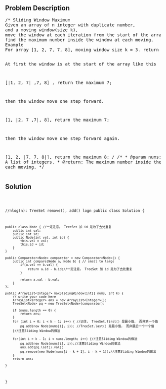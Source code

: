 <!--
<style>
  body { font-family: Arial, sans-serif; }
  .container { max-width: 700px; margin: 0 auto; padding: 10px; }
  .comment-block { background-color: #f9f9f9; padding: 10px; border-left: 5px solid #ccc; overflow-wrap: break-word; white-space: pre-wrap; }
  .code-block { background-color: #f4f4f4; padding: 10px; border: 1px solid #ddd; overflow-wrap: break-word; white-space: pre-wrap; }
</style>
-->

<div class='container'>
<h2>Problem Description</h2>
<div class='comment-block'>
<pre>
/* Sliding Window Maximum
Given an array of n integer with duplicate number, 
and a moving window(size k), 
move the window at each iteration from the start of the array, 
find the maximum number inside the window at each moving.
Example
For array [1, 2, 7, 7, 8], moving window size k = 3. return [7, 7, 8]

At first the window is at the start of the array like this

[|1, 2, 7| ,7, 8] , return the maximum 7;

then the window move one step forward.

[1, |2, 7 ,7|, 8], return the maximum 7;

then the window move one step forward again.

[1, 2, |7, 7, 8|], return the maximum 8;
*/
    /**
     * @param nums: A list of integers.
     * @return: The maximum number inside the window at each moving.
     */
</pre>
</div>

<h2>Solution</h2>
<div class='code-block'>
<pre><code class='language-java'>

//nlog(n): TreeSet remove(), add() logn
public class Solution {
    
    public class Node { //一定注意， TreeSet 加 id 是为了去处重复
        public int val;
        public int id;
        public Node(int val, int id) {
            this.val = val;
            this.id = id;
        }
    }
    
    public Comparator<Node> comparator = new Comparator<Node>() {
        public int compare(Node a, Node b) { // small to large
            if(a.val == b.val) {
                return a.id - b.id;//一定注意， TreeSet 加 id 是为了去处重复
            }
            
            return a.val - b.val;
        }
    };
    
    public ArrayList<Integer> maxSlidingWindow(int[] nums, int k) {
        // write your code here
    	ArrayList<Integer> ans = new ArrayList<Integer>();
        TreeSet<Node> pq = new TreeSet<Node>(comparator);
        
        if (nums.length == 0) {
            return ans;
        }
        for (int i = 0; i < k - 1; i++) { //记住， TreeSet.first() 是最小值， 而非第一个值
            pq.add(new Node(nums[i], i)); //TreeSet.last() 是最小值， 而非最后一个一个值
        }//注意Sliding Window的做法
        
        for(int i = k - 1; i < nums.length; i++) {//注意Sliding Window的做法
            pq.add(new Node(nums[i], i));//注意Sliding Window的做法
            ans.add(pq.last().val);
            pq.remove(new Node(nums[i - k + 1], i - k + 1));//注意Sliding Window的做法
        }
        return ans;

    }
}</code></pre>
</div>
</div>
